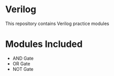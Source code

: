 # Verilog
This repository contains Verilog practice modules

# Modules Included 
- AND Gate
- OR Gate
- NOT Gate
